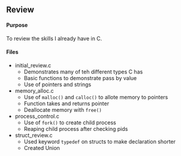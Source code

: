 ## Review

#### Purpose

To review the skills I already have in C. 

#### Files

* initial\_review.c
	- Demonstrates many of teh different types C has
	- Basic functions to demonstrate pass by value
	- Use of pointers and strings
* memory\_alloc.c
	- Use of ```malloc()``` and ```calloc()``` to allote memory to 
pointers
	- Function takes and returns pointer
	- Deallocate memory with ```free()```
* process\_control.c
	- Use of ```fork()``` to create child process
	- Reaping child process after checking pids
* struct\_review.c 
	- Used keyword ```typedef``` on structs to make declaration shorter
	- Created Union

